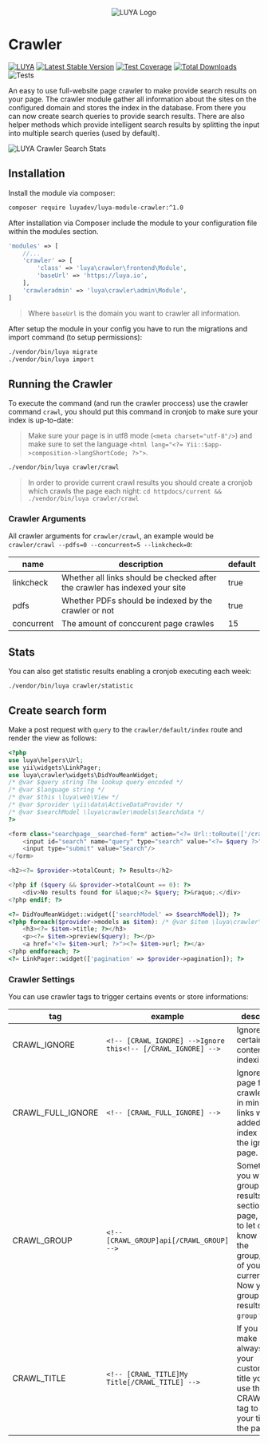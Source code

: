 <p align="center">
  <img src="https://raw.githubusercontent.com/luyadev/luya/master/docs/logo/luya-logo-0.2x.png" alt="LUYA Logo"/>
</p>

# Crawler

[![LUYA](https://img.shields.io/badge/Powered%20by-LUYA-brightgreen.svg)](https://luya.io)
[![Latest Stable Version](https://poser.pugx.org/luyadev/luya-module-crawler/v/stable)](https://packagist.org/packages/luyadev/luya-module-crawler)
[![Test Coverage](https://api.codeclimate.com/v1/badges/fbf752bd8ed584de427b/test_coverage)](https://codeclimate.com/github/luyadev/luya-module-crawler/test_coverage)
[![Total Downloads](https://poser.pugx.org/luyadev/luya-module-crawler/downloads)](https://packagist.org/packages/luyadev/luya-module-crawler)
![Tests](https://github.com/luyadev/luya-module-crawler/workflows/Tests/badge.svg)

An easy to use full-website page crawler to make provide search results on your page. The crawler module gather all information about the sites on the configured domain and stores the index in the database. From there you can now create search queries to provide search results. There are also helper methods which provide intelligent search results by splitting the input into multiple search queries (used by default).

![LUYA Crawler Search Stats](https://raw.githubusercontent.com/luyadev/luya-module-crawler/master/crawler-stats.png)

## Installation

Install the module via composer:

```sh
composer require luyadev/luya-module-crawler:^1.0
```

After installation via Composer include the module to your configuration file within the modules section.

```php
'modules' => [
    //...
    'crawler' => [
        'class' => 'luya\crawler\frontend\Module',
        'baseUrl' => 'https://luya.io',
    ],
    'crawleradmin' => 'luya\crawler\admin\Module',
]
```

> Where `baseUrl` is the domain you want to crawler all information.

After setup the module in your config you have to run the migrations and import command (to setup permissions):

```sh
./vendor/bin/luya migrate
./vendor/bin/luya import
```

## Running the Crawler

To execute the command (and run the crawler proccess) use the crawler command `crawl`, you should put this command in cronjob to make sure your index is up-to-date:

> Make sure your page is in utf8 mode (`<meta charset="utf-8"/>`) and make sure to set the language `<html lang="<?= Yii::$app->composition->langShortCode; ?>">`.

```sh
./vendor/bin/luya crawler/crawl
```

> In order to provide current crawl results you should create a cronjob which crawls the page each night: `cd httpdocs/current && ./vendor/bin/luya crawler/crawl`

### Crawler Arguments

All crawler arguments for `crawler/crawl`, an example would be `crawler/crawl --pdfs=0 --concurrent=5 --linkcheck=0`:

|name|description|default
|----|-----------|-------
|linkcheck|Whether all links should be checked after the crawler has indexed your site|true
|pdfs|Whether PDFs should be indexed by the crawler or not|true
|concurrent|The amount of conccurent page crawles|15

## Stats

You can also get statistic results enabling a cronjob executing each week:
 
```
./vendor/bin/luya crawler/statistic
```


## Create search form

Make a post request with `query` to the `crawler/default/index` route and render the view as follows:

```php
<?php
use luya\helpers\Url;
use yii\widgets\LinkPager;
use luya\crawler\widgets\DidYouMeanWidget;
/* @var $query string The lookup query encoded */
/* @var $language string */
/* @var $this \luya\web\View */
/* @var $provider \yii\data\ActiveDataProvider */
/* @var $searchModel \luya\crawler\models\Searchdata */
?>

<form class="searchpage__searched-form" action="<?= Url::toRoute(['/crawler/default/index']); ?>" method="get">
    <input id="search" name="query" type="search" value="<?= $query ?>">
    <input type="submit" value="Search"/>
</form>

<h2><?= $provider->totalCount; ?> Results</h2>

<?php if ($query && $provider->totalCount == 0): ?>
    <div>No results found for &laquo;<?= $query; ?>&raquo;.</div>
<?php endif; ?>

<?= DidYouMeanWidget::widget(['searchModel' => $searchModel]); ?>
<?php foreach($provider->models as $item): /* @var $item \luya\crawler\models\Index */ ?>
    <h3><?= $item->title; ?></h3>
    <p><?= $item->preview($query); ?></p>
    <a href="<?= $item->url; ?>"><?= $item->url; ?></a>
<?php endforeach; ?>
<?= LinkPager::widget(['pagination' => $provider->pagination]); ?>
```

### Crawler Settings

You can use crawler tags to trigger certains events or store informations:

|tag|example|description
|---|-------|-----------
|CRAWL_IGNORE|`<!-- [CRAWL_IGNORE] -->Ignore this<!-- [/CRAWL_IGNORE] -->`|Ignores a certain content from indexing.
|CRAWL_FULL_IGNORE|`<!-- [CRAWL_FULL_IGNORE] --> `|Ignore a full page for the crawler, keep in mind that links will be added to index inside the ignore page.
|CRAWL_GROUP|`<!-- [CRAWL_GROUP]api[/CRAWL_GROUP] -->`|Sometimes you want to group your results by a section of a page, in order to let crawler know about the group/section of your current page. Now you can group your results by the `group` field.
|CRAWL_TITLE|`<!-- [CRAWL_TITLE]My Title[/CRAWL_TITLE] -->`|If you want to make sure to always use your customized title you can use the CRAWL_TITLE tag to ensure your title for the page:
